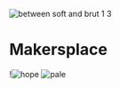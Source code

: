 ![between soft and brut 1 3](https://user-images.githubusercontent.com/62140501/109831026-1bc42780-7c50-11eb-809d-ef27ae98f133.png)
# Makersplace
!![hope](https://user-images.githubusercontent.com/62140501/109831166-3c8c7d00-7c50-11eb-8a82-bf8bc9c89fd1.png)
![pale](https://user-images.githubusercontent.com/62140501/109831089-28e11680-7c50-11eb-81e3-e4044f386800.png)

